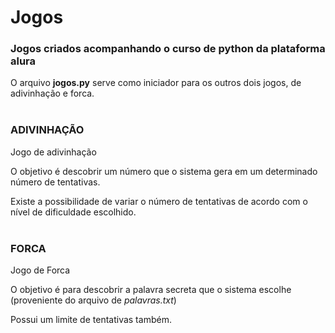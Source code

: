 # Jogos

### Jogos criados acompanhando o curso de python da plataforma alura

<p> O arquivo <b>jogos.py</b> serve como iniciador para os outros dois jogos, de adivinhação e forca.
<br/><br/>

### ADIVINHAÇÃO
Jogo de adivinhação
<p> O objetivo é descobrir um número que o sistema gera em um determinado número de tentativas.
<p> Existe a possibilidade de variar o número de tentativas de acordo com o nível de dificuldade escolhido.
<br/><br/>

### FORCA
Jogo de Forca
<p> O objetivo é para descobrir a palavra secreta que o sistema escolhe (proveniente do arquivo de <i>palavras.txt</i>)
<p> Possui um limite de tentativas também.